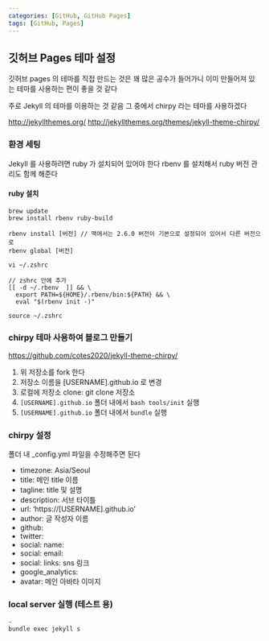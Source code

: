 ```yaml
---
categories: [GitHub, GitHub Pages]
tags: [GitHub, Pages]
---
```


## 깃허브 Pages 테마 설정
깃허브 pages 의 테마를 직접 만드는 것은
꽤 많은 공수가 들어가니
이미 만들어져 있는 테마를 사용하는 편이 좋을 것 같다

주로 Jekyll 의 테마를 이용하는 것 같음
그 중에서 chirpy 라는 테마를 사용하겠다

http://jekyllthemes.org/
http://jekyllthemes.org/themes/jekyll-theme-chirpy/


### 환경 세팅

Jekyll 를 사용하려면 ruby 가 설치되어 있어야 한다
rbenv 를 설치해서 ruby 버전 관리도 함께 해준다


#### ruby 설치

```
brew update
brew install rbenv ruby-build

rbenv install [버전] // 맥에서는 2.6.0 버전이 기본으로 설정되어 있어서 다른 버전으로
rbenv global [버전]
```

```
vi ~/.zshrc

// zshrc 안에 추가
[[ -d ~/.rbenv  ]] && \
  export PATH=${HOME}/.rbenv/bin:${PATH} && \
  eval "$(rbenv init -)"
  
source ~/.zshrc
```



### chirpy 테마 사용하여 블로그 만들기

https://github.com/cotes2020/jekyll-theme-chirpy/

1. 위 저장소를 fork 한다
2. 저장소 이름을 [USERNAME].github.io 로 변경
3. 로컬에 저장소 clone: git clone 저장소
4. `[USERNAME].github.io` 폴더 내에서 `bash tools/init` 실행
5. `[USERNAME].github.io` 폴더 내에서 `bundle` 실행

### chirpy 설정
폴더 내 _config.yml 파일을 수정해주면 된다

- timezone: Asia/Seoul
- title: 메인 title 이름
- tagline: title 및 설명
- description: 서브 타이틀
- url: ‘https://[USERNAME].github.io’
- author: 글 작성자 이름
- github:
- twitter:
- social: name:
- social: email:
- social: links: sns 링크
- google_analytics:
- avatar: 메인 아바타 이미지


### local server 실행 (테스트 용)
```
-
bundle exec jekyll s
```
